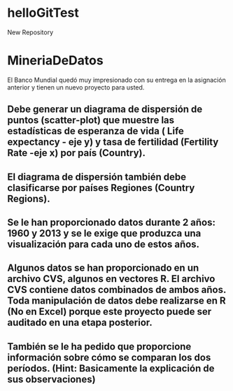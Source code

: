 # helloGitTest
New Repository

# MineriaDeDatos

El Banco Mundial quedó muy impresionado con su entrega en la asignación anterior y
tienen un nuevo proyecto para usted.

## Debe generar un diagrama de dispersión de puntos (scatter-plot) que muestre las estadísticas de esperanza de vida ( Life expectancy - eje y) y tasa de fertilidad (Fertility Rate -eje x) por país (Country).

## El diagrama de dispersión también debe clasificarse por países Regiones (Country Regions).

## Se le han proporcionado datos durante 2 años: 1960 y 2013 y se le exige que produzca una visualización para cada uno de estos años.

## Algunos datos se han proporcionado en un archivo CVS, algunos en vectores R. El archivo CVS contiene datos combinados de ambos años. Toda manipulación de datos debe realizarse en R (No en Excel) porque este proyecto puede ser auditado en una etapa posterior.

## También se le ha pedido que proporcione información sobre cómo se comparan los dos períodos. (Hint: Basicamente la explicación de sus observaciones)
